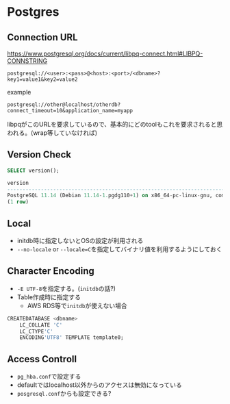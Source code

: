 # Postgres

## Connection URL

https://www.postgresql.org/docs/current/libpq-connect.html#LIBPQ-CONNSTRING

```text
postgresql://<user>:<pass>@<host>:<port>/<dbname>?key1=value1&key2=value2
```

example

```text
postgresql://other@localhost/otherdb?connect_timeout=10&application_name=myapp
```

libpqがこのURLを要求しているので、基本的にどのtoolもこれを要求されると思われる。(wrap等していなければ)

## Version Check

```sql
SELECT version();

version
-------------------------------------------------------------------------------------------------------------------------------
PostgreSQL 11.14 (Debian 11.14-1.pgdg110+1) on x86_64-pc-linux-gnu, compiled by gcc (Debian 10.2.1-6) 10.2.1 20210110, 64-bit
(1 row)
```

## Local

* initdb時に指定しないとOSの設定が利用される
* `--no-locale` or `--locale=C`を指定してバイナリ値を利用するようにしておく

## Character Encoding

* `-E UTF-8`を指定する。(`initdb`の話?)
* Table作成時に指定する
  * AWS RDS等で`initdb`が使えない場合

```sql
CREATEDATABASE <dbname> 
    LC_COLLATE 'C'
    LC_CTYPE'C'
    ENCODING'UTF8' TEMPLATE template0;
```

## Access Controll

* `pg_hba.conf`で設定する
* defaultではlocalhost以外からのアクセスは無効になっている
* `posgresql.conf`からも設定できる?
